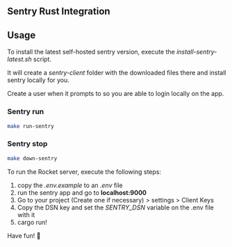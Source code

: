 ## Sentry Rust Integration
## Usage

To install the latest self-hosted sentry version, execute the *install-sentry-latest.sh* script. 

It will create a *sentry-client* folder with the downloaded files there and install sentry locally for you.

Create a user when it prompts to so you are able to login locally on the app.

### Sentry run

```bash
make run-sentry
```

### Sentry stop

```bash
make down-sentry
```

To run the Rocket server, execute the following steps:

1. copy the *.env.example* to an *.env* file
2. run the sentry app and go to **localhost:9000**
3. Go to your project (Create one if necessary) > settings > Client Keys
4. Copy the DSN key and set the *SENTRY_DSN* variable on the .env file with it
3. cargo run!

Have fun! :rocket:
